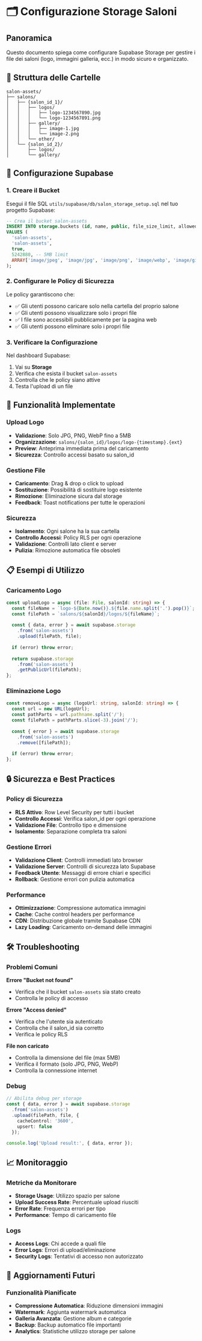 # 🗂️ Configurazione Storage Saloni

## Panoramica

Questo documento spiega come configurare Supabase Storage per gestire i file dei saloni (logo, immagini galleria, ecc.) in modo sicuro e organizzato.

## 📁 Struttura delle Cartelle

```
salon-assets/
├── salons/
│   ├── {salon_id_1}/
│   │   ├── logos/
│   │   │   ├── logo-1234567890.jpg
│   │   │   └── logo-1234567891.png
│   │   ├── gallery/
│   │   │   ├── image-1.jpg
│   │   │   └── image-2.png
│   │   └── other/
│   └── {salon_id_2}/
│       ├── logos/
│       └── gallery/
```

## 🔧 Configurazione Supabase

### 1. Creare il Bucket

Esegui il file SQL `utils/supabase/db/salon_storage_setup.sql` nel tuo progetto Supabase:

```sql
-- Crea il bucket salon-assets
INSERT INTO storage.buckets (id, name, public, file_size_limit, allowed_mime_types)
VALUES (
  'salon-assets',
  'salon-assets',
  true,
  5242880, -- 5MB limit
  ARRAY['image/jpeg', 'image/jpg', 'image/png', 'image/webp', 'image/gif']
);
```

### 2. Configurare le Policy di Sicurezza

Le policy garantiscono che:
- ✅ Gli utenti possono caricare solo nella cartella del proprio salone
- ✅ Gli utenti possono visualizzare solo i propri file
- ✅ I file sono accessibili pubblicamente per la pagina web
- ✅ Gli utenti possono eliminare solo i propri file

### 3. Verificare la Configurazione

Nel dashboard Supabase:
1. Vai su **Storage**
2. Verifica che esista il bucket `salon-assets`
3. Controlla che le policy siano attive
4. Testa l'upload di un file

## 🚀 Funzionalità Implementate

### Upload Logo
- **Validazione**: Solo JPG, PNG, WebP fino a 5MB
- **Organizzazione**: `salons/{salon_id}/logos/logo-{timestamp}.{ext}`
- **Preview**: Anteprima immediata prima del caricamento
- **Sicurezza**: Controllo accessi basato su salon_id

### Gestione File
- **Caricamento**: Drag & drop o click to upload
- **Sostituzione**: Possibilità di sostituire logo esistente
- **Rimozione**: Eliminazione sicura dal storage
- **Feedback**: Toast notifications per tutte le operazioni

### Sicurezza
- **Isolamento**: Ogni salone ha la sua cartella
- **Controllo Accessi**: Policy RLS per ogni operazione
- **Validazione**: Controlli lato client e server
- **Pulizia**: Rimozione automatica file obsoleti

## 📋 Esempi di Utilizzo

### Caricamento Logo
```typescript
const uploadLogo = async (file: File, salonId: string) => {
  const fileName = `logo-${Date.now()}.${file.name.split('.').pop()}`;
  const filePath = `salons/${salonId}/logos/${fileName}`;
  
  const { data, error } = await supabase.storage
    .from('salon-assets')
    .upload(filePath, file);
    
  if (error) throw error;
  
  return supabase.storage
    .from('salon-assets')
    .getPublicUrl(filePath);
};
```

### Eliminazione Logo
```typescript
const removeLogo = async (logoUrl: string, salonId: string) => {
  const url = new URL(logoUrl);
  const pathParts = url.pathname.split('/');
  const filePath = pathParts.slice(-3).join('/');
  
  const { error } = await supabase.storage
    .from('salon-assets')
    .remove([filePath]);
    
  if (error) throw error;
};
```

## 🔒 Sicurezza e Best Practices

### Policy di Sicurezza
- **RLS Attivo**: Row Level Security per tutti i bucket
- **Controllo Accessi**: Verifica salon_id per ogni operazione
- **Validazione File**: Controllo tipo e dimensione
- **Isolamento**: Separazione completa tra saloni

### Gestione Errori
- **Validazione Client**: Controlli immediati lato browser
- **Validazione Server**: Controlli di sicurezza lato Supabase
- **Feedback Utente**: Messaggi di errore chiari e specifici
- **Rollback**: Gestione errori con pulizia automatica

### Performance
- **Ottimizzazione**: Compressione automatica immagini
- **Cache**: Cache control headers per performance
- **CDN**: Distribuzione globale tramite Supabase CDN
- **Lazy Loading**: Caricamento on-demand delle immagini

## 🛠️ Troubleshooting

### Problemi Comuni

**Errore "Bucket not found"**
- Verifica che il bucket `salon-assets` sia stato creato
- Controlla le policy di accesso

**Errore "Access denied"**
- Verifica che l'utente sia autenticato
- Controlla che il salon_id sia corretto
- Verifica le policy RLS

**File non caricato**
- Controlla la dimensione del file (max 5MB)
- Verifica il formato (solo JPG, PNG, WebP)
- Controlla la connessione internet

### Debug
```typescript
// Abilita debug per storage
const { data, error } = await supabase.storage
  .from('salon-assets')
  .upload(filePath, file, {
    cacheControl: '3600',
    upsert: false
  });

console.log('Upload result:', { data, error });
```

## 📈 Monitoraggio

### Metriche da Monitorare
- **Storage Usage**: Utilizzo spazio per salone
- **Upload Success Rate**: Percentuale upload riusciti
- **Error Rate**: Frequenza errori per tipo
- **Performance**: Tempo di caricamento file

### Logs
- **Access Logs**: Chi accede a quali file
- **Error Logs**: Errori di upload/eliminazione
- **Security Logs**: Tentativi di accesso non autorizzato

## 🔄 Aggiornamenti Futuri

### Funzionalità Pianificate
- **Compressione Automatica**: Riduzione dimensioni immagini
- **Watermark**: Aggiunta watermark automatica
- **Galleria Avanzata**: Gestione album e categorie
- **Backup**: Backup automatico file importanti
- **Analytics**: Statistiche utilizzo storage per salone 